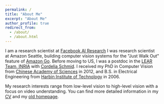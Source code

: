 ```yaml
---
permalink: /
title: "About Me"
excerpt: "About Me"
author_profile: true
redirect_from: 
  - /about/
  - /about.html
---
```


I am a research scientist at [Facebook AI Research](https://ai.facebook.com/people/heng-wang) 
I was research scientist at Amazon Seattle, building computer vision systems for the "Just Walk Out" feature of [Amazon Go](https://www.youtube.com/watch?v=NrmMk1Myrxc>). 
Before moving to US, I was a postdoc in the [LEAR Team, INRIA](http://lear.inrialpes.fr/) with [Cordelia Schmid](https://thoth.inrialpes.fr/~schmid/).
I received my PhD in Computer Vision from [Chinese Academy of Sciences](http://www.nlpr.ia.ac.cn/en/) in 2012, and B.S. in Electrical Engineering from [Harbin Institute of Technology](http://en.hit.edu.cn/) in 2006.

My research interests range from low-level vision to high-level vision with a focus on video understanding. 
You can find more detailed information in my [CV](Heng_Wang_CV.pdf) and my [old homepage](http://lear.inrialpes.fr/people/wang/).
